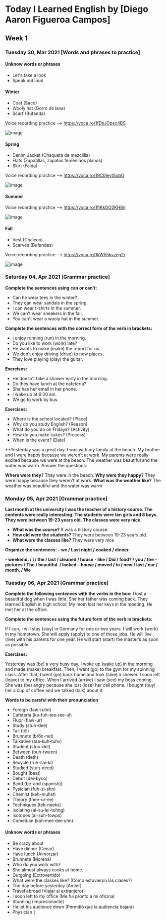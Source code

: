 # Today I Learned English by [Diego Aaron Figueroa Campos]

## Week 1

### Tuesday 30, Mar 2021 [Words and phrases to practice]

#### Unknow words or phrases
- Let's take a look
- Speak out loud

#### Winter  
- Coat (Saco)
- Wooly hat (Gorro de lana) 
- Scarf (Bufanda)  

Voice recording practice --> https://voca.ro/1fDsJOpsc4BS  

![image](https://user-images.githubusercontent.com/45472379/113063661-eb01e000-9172-11eb-90a8-5b9b366b9e78.png)  

#### Spring  

- Denim Jacket (Chaqueta de mezclilla)
- Flats (Zapatillas, zapatos femeninos planos)
- Skirt (Falda)  

Voice recording practice --> https://voca.ro/19C0leytSobO  

![image](https://user-images.githubusercontent.com/45472379/113071141-64083400-9181-11eb-85ba-adb966cf211c.png)  

#### Summer

Voice recording practice --> https://voca.ro/1fiKkGO2KH8n

![image](https://user-images.githubusercontent.com/45472379/113071171-71bdb980-9181-11eb-8c56-8cffd0e3c30e.png)  

#### Fall  

- Vest (Chaleco)
- Scarves (Bufandas)  

Voice recording practice --> https://voca.ro/1kWh5kvzeg2r

![image](https://user-images.githubusercontent.com/45472379/113074952-450da000-9189-11eb-8c62-c472b9f98edb.png)

### Saturday 04, Apr 2021 [Grammar practice]

**Complete the sentences using can or can’t:**
- Can he wear tees in the winter? 
- They can wear sandals in the spring. 
- I can wear t-shirts in the summer. 
- We can't wear sneakers in the fall. 
- You can't wear a wooly hat in the summer.

**Complete the sentences with the correct form of 
the verb in brackets:**
- I enjoy running (run) in the morning.
- Do you like to work (work) late?
- He wants to make (make) the report for us.
- We don’t enjoy driving (drive) to new places.
- They love playing (play) the guitar.

**Exercises:**
- He doesn’t take a shower early in the morning.
- Do they have lunch at the cafeteria?
- She has her email in her phone.
- I wake up at 6:00 am.
- We go to work by bus.

**Exercises:**
- Where is the school located? (Place)
- Why do you study English? (Reason)
- What do you do on Fridays? (Activity)
- How do you make cakes? (Process)
- When is the event? (Date)

**Yesterday was a great day. I was with my family at the beach. My 
brother and I were happy because we weren’t at work. My parents 
were really excited because we were at the beach. The weather was 
beautiful and the water was warm. 
Answer the questions:  

**Where were they?**
 They were in the beach.
**Why were they happy?**
 They were happy because they weren't at work.
**What was the weather like?**
 The weather was beautiful and the water was warm  
 
 ### Monday 05, Apr 2021 [Grammar practice]

**Last month at the university I was the teacher of a history course. The 
contents were really interesting. The students were ten girls and 8 
boys. They were between 19-23 years old. The classes were very 
nice.**

- **What was the course?**
It was a history course.
- **How old were the students?**
They were between 19-23 years old.
- **What were the classes like?**
They were very nice

**Organize the sentences:**
**- we / Last night / cooked / dinner.**

**- weekend. / I / the / last / cleaned / house**
**- like / Did / food? / you / the**
**- pictures / The / beautiful. / looked**
**- house / moved / to / new / last / our / month. / We**

 ### Tuesday 06, Apr 2021 [Grammar practice]

**Complete the following sentences with the 
verbs in the box:**
I lost a beautiful dog when I was little.
She  her father was coming back.
They learned English in high school.
My mom lost her keys in the meeting.
He met her at the office.

**Complete the sentences using the future 
form of the verb in brackets:**  

If I can, I will stay (stay) in Germany for one or two 
years.
I will work (work) in my hometown.
She will apply (apply) to one of those jobs.
He will live (live) with his parents for one year.
He will start (start) the master’s as soon as possible.

**Exercises:**  

Yesterday was (be) a very busy day. I woke up 
(wake up) in the morning and made (make) breakfast. 
Then, I went (go) to the gym for my spinning class. 
After that, I went (go) back home and took (take) 
a shower. I soon left (leave) to my office. When I 
arrived (arrive) I saw (see) my boss coming. 
She was (be) angry because she lost (lose) her 
cell phone. I bought (buy) her a cup of coffee and we 
talked (talk) about it. 




**Words to be careful with their pronunciation**
- Foreign (faw-ruhn)
- Cafeteria (ka-fuh-tee-ree-uh
- Fluor (flaw-ur)
- Study (stuh-dee)
- Tall (tôl)
- Brunnete (bro͞o-net)
- Talkative (taa-kuh-tuhv)
- Student (stoo-dnt)
- Between (buh-tween)
- Death (deth)
- Recycle (ruh-sai-kl)
- Studied (stuh-deed)
- Bought (baat)
- Debut (dei-byoo)
- Band (be-and (spanish))
- Pysician (fuh-zi-shn)
- Chemist (keh-muhst)
- Theory (thee-ur-ee)
- Techniques (tek-neeks)
- Isolating (ai-su-lei-tuhng)
- Isotopes (ai-suh-towps)
- Comedian (kuh·mee·dee·uhn)

#### Unknow words or phrases
- Be crazy about
- Have dinner (Cenar)
- Have lunch (Almorzar)
- Brunnete (Morena)
- Who do you work with?
- She almost always cooks at home.
- Outgoing (Extrovertido)
- What were the classes like? (Cómo estuvieron las clases?)
- The day before yesterday (Antier)
- Travel abroad (Viajar al extranjero)
- I soon left to my office (Me fui pronto a mi oficina)
- Stunning (impresionante)
- He let his audience down (Permitió que la audiencia bajara)
- Physician (

